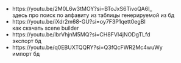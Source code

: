<ul>
  <li>
  https://youtu.be/2M0L6w3tMOY?si=BToJxS6TivoQA6I_ <br>
здесь про поиск по алфавиту из таблицы генерируемой из бд
  </li>
  <li>
  https://youtu.be/iXdr2m68-GU?si=oy7F3P1qett0egBI  <br>
как скачать scene builder
  </li>
  <li>
  https://youtu.be/lbrVhjnM5MQ?si=CH8FVI4jNODgTLfd  <br>
экспорт бд
  </li>
  <li>
  https://youtu.be/q0EBUXTQQRY?si=Q3fQcFWR2Mc4wuWy  <br>
импорт бд
  </li>
</ul>
